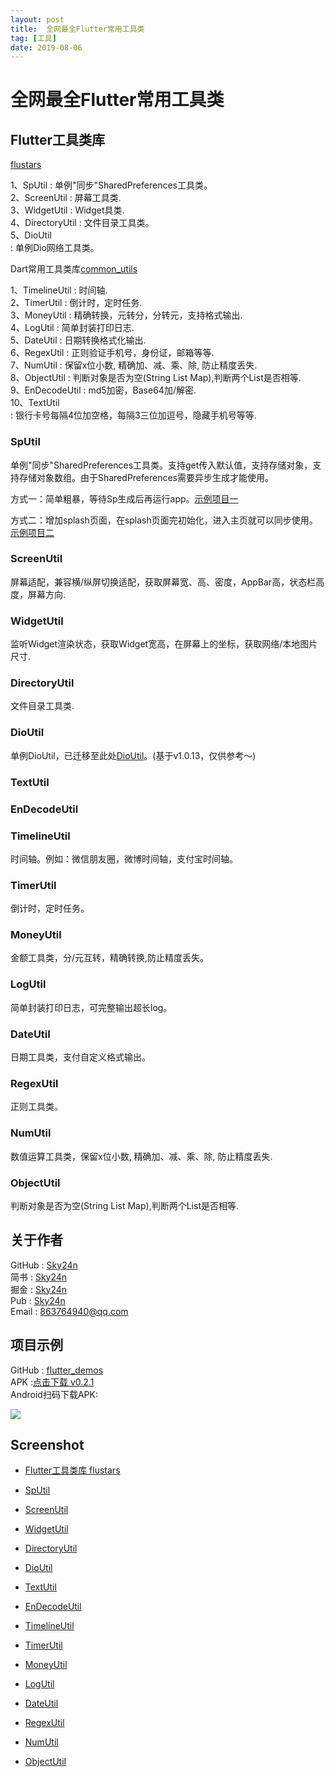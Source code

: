 ```yaml
---
layout: post
title:  全网最全Flutter常用工具类
tag: [工具]
date: 2019-08-06
---
```



# 全网最全Flutter常用工具类

## Flutter工具类库
[flustars](https://link.juejin.im/?target=https://github.com/Sky24n/flustars)

1、SpUtil   : 单例"同步"SharedPreferences工具类。<br>  2、ScreenUtil   : 屏幕工具类.<br> 
3、WidgetUtil   : Widget具类.<br>  4、DirectoryUtil      : 文件目录工具类。<br>  5、DioUtil  
: 单例Dio网络工具类。

Dart常用工具类库[common_utils](https://link.juejin.im/?target=https://github.com/Sky24n/common_utils)

1、TimelineUtil : 时间轴.<br>  2、TimerUtil    : 倒计时，定时任务.<br>  3、MoneyUtil    :
精确转换，元转分，分转元，支持格式输出.<br>  4、LogUtil      : 简单封装打印日志.<br>  5、DateUtil     :
日期转换格式化输出.<br>  6、RegexUtil    : 正则验证手机号，身份证，邮箱等等.<br>  7、NumUtil      : 保留x位小数,
精确加、减、乘、除, 防止精度丢失.<br>  8、ObjectUtil   : 判断对象是否为空(String List
Map),判断两个List是否相等.<br>  9、EnDecodeUtil : md5加密，Base64加/解密.<br>  10、TextUtil    
: 银行卡号每隔4位加空格，每隔3三位加逗号，隐藏手机号等等.

### SpUtil

单例"同步"SharedPreferences工具类。支持get传入默认值，支持存储对象，支持存储对象数组。由于SharedPreferences需要异步生成才能使用。<br>

方式一：简单粗暴，等待Sp生成后再运行app。[示例项目一](https://link.juejin.im/?target=https://github.com/Sky24n/GreenTravel)<br>

方式二：增加splash页面，在splash页面完初始化，进入主页就可以同步使用。[示例项目二](https://link.juejin.im/?target=https://github.com/Sky24n/flutter_wanandroid)


### ScreenUtil

屏幕适配，兼容横/纵屏切换适配，获取屏幕宽、高、密度，AppBar高，状态栏高度，屏幕方向.


### WidgetUtil

监听Widget渲染状态，获取Widget宽高，在屏幕上的坐标，获取网络/本地图片尺寸.


### DirectoryUtil

文件目录工具类.


### DioUtil

单例DioUtil，已迁移至此处[DioUtil](https://link.juejin.im/?target=https://github.com/Sky24n/FlutterRepos/blob/master/base_library/lib/src/data/net/dio_util.dart)。(基于v1.0.13，仅供参考～)


### TextUtil


### EnDecodeUtil


### TimelineUtil

时间轴。例如：微信朋友圈，微博时间轴，支付宝时间轴。


### TimerUtil

倒计时，定时任务。


### MoneyUtil

金额工具类，分/元互转，精确转换,防止精度丢失。


### LogUtil

简单封装打印日志，可完整输出超长log。


### DateUtil

日期工具类，支付自定义格式输出。


### RegexUtil

正则工具类。


### NumUtil

数值运算工具类，保留x位小数, 精确加、减、乘、除, 防止精度丢失.


### ObjectUtil

判断对象是否为空(String List Map),判断两个List是否相等.


## 关于作者

GitHub : [Sky24n](https://link.juejin.im/?target=https://github.com/Sky24n)<br> 
简书     :
[Sky24n](https://link.juejin.im/?target=https://www.jianshu.com/u/cbf2ad25d33a)<br>
掘金     : [Sky24n](https://juejin.im/user/5b9e8a92e51d453df0440422/posts)<br> 
Pub      :
[Sky24n](https://link.juejin.im/?target=https://pub.flutter-io.cn/packages?q=email%3A863764940%40qq.com)<br>
Email   : 863764940@qq.com

## 项目示例

GitHub :
[flutter_demos](https://link.juejin.im/?target=https://github.com/Sky24n/flutter_wanandroid/tree/master/lib/demos)<br>
APK      :[点击下载
v0.2.1](https://link.juejin.im/?target=https://raw.githubusercontent.com/Sky24n/LDocuments/master/AppStore/flutter_wanandroid.apk)<br>
Android扫码下载APK: 

![](https://user-gold-cdn.xitu.io/2019/1/11/1683aec5153738ca?imageView2/0/w/1280/h/960/format/webp/ignore-error/1)
<span class="figcaption_hack"></span>



## Screenshot

  
 
* [Flutter工具类库
flustars](https://juejin.im/post/5d0f4c54f265da1bb31c426c?utm_source=gold_browser_extension#heading-0)

* [SpUtil](https://juejin.im/post/5d0f4c54f265da1bb31c426c?utm_source=gold_browser_extension#heading-1)
* [ScreenUtil](https://juejin.im/post/5d0f4c54f265da1bb31c426c?utm_source=gold_browser_extension#heading-2)
* [WidgetUtil](https://juejin.im/post/5d0f4c54f265da1bb31c426c?utm_source=gold_browser_extension#heading-3)
* [DirectoryUtil](https://juejin.im/post/5d0f4c54f265da1bb31c426c?utm_source=gold_browser_extension#heading-4)
* [DioUtil](https://juejin.im/post/5d0f4c54f265da1bb31c426c?utm_source=gold_browser_extension#heading-5)
* [TextUtil](https://juejin.im/post/5d0f4c54f265da1bb31c426c?utm_source=gold_browser_extension#heading-6)
* [EnDecodeUtil](https://juejin.im/post/5d0f4c54f265da1bb31c426c?utm_source=gold_browser_extension#heading-7)
* [TimelineUtil](https://juejin.im/post/5d0f4c54f265da1bb31c426c?utm_source=gold_browser_extension#heading-8)
* [TimerUtil](https://juejin.im/post/5d0f4c54f265da1bb31c426c?utm_source=gold_browser_extension#heading-9)
* [MoneyUtil](https://juejin.im/post/5d0f4c54f265da1bb31c426c?utm_source=gold_browser_extension#heading-10)
* [LogUtil](https://juejin.im/post/5d0f4c54f265da1bb31c426c?utm_source=gold_browser_extension#heading-11)
* [DateUtil](https://juejin.im/post/5d0f4c54f265da1bb31c426c?utm_source=gold_browser_extension#heading-12)
* [RegexUtil](https://juejin.im/post/5d0f4c54f265da1bb31c426c?utm_source=gold_browser_extension#heading-13)
* [NumUtil](https://juejin.im/post/5d0f4c54f265da1bb31c426c?utm_source=gold_browser_extension#heading-14)
* [ObjectUtil](https://juejin.im/post/5d0f4c54f265da1bb31c426c?utm_source=gold_browser_extension#heading-15) 
